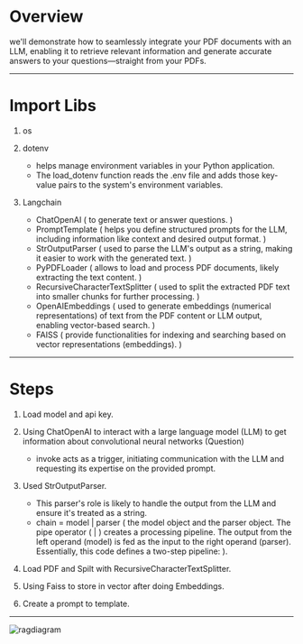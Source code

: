 # Overview
we'll demonstrate how to seamlessly integrate your PDF documents with an LLM, 
enabling it to retrieve relevant information and generate accurate answers to your questions—straight from your PDFs.

_________________________________________________________________________________________________________________________________________________________________

# Import Libs
1. os
   
2. dotenv
   * helps manage environment variables in your Python application.
   * The load_dotenv function reads the .env file and adds those key-value pairs to the system's environment variables.
  
3. Langchain
   * ChatOpenAI ( to generate text or answer questions. )
   * PromptTemplate ( helps you define structured prompts for the LLM, including information like context and desired output format. )
   * StrOutputParser ( used to parse the LLM's output as a string, making it easier to work with the generated text. )
   * PyPDFLoader ( allows to load and process PDF documents, likely extracting the text content. )
   * RecursiveCharacterTextSplitter ( used to split the extracted PDF text into smaller chunks for further processing. )
   * OpenAIEmbeddings ( used to generate embeddings (numerical representations) of text from the PDF content or LLM output, enabling vector-based search. )
   * FAISS ( provide functionalities for indexing and searching based on vector representations (embeddings). )
  
_________________________________________________________________________________________________________________________________________________________________

# Steps
1. Load model and api key.
   
2. Using ChatOpenAI to interact with a large language model (LLM) to get information about convolutional neural networks (Question)
   * invoke acts as a trigger, initiating communication with the LLM and requesting its expertise on the provided prompt.
  
3. Used StrOutputParser.
   * This parser's role is likely to handle the output from the LLM and ensure it's treated as a string.
   * chain = model | parser ( the model object and the parser object. The pipe operator ( | ) creates a processing pipeline. The output from the left operand (model) is fed as the input 
     to the right operand (parser). Essentially, this code defines a two-step pipeline: ).
     
4. Load PDF and Spilt with RecursiveCharacterTextSplitter.

5. Using Faiss to store in vector after doing Embeddings.

6. Create a prompt to template.

_______________________________________________________________________________________________________________________________________________________________________
![ragdiagram](https://github.com/ahmedzaky1/Rag-Application/assets/103897664/68ee50a5-d746-4e50-83df-30e4df37093a)

